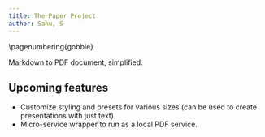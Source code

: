 ```yaml
---
title: The Paper Project
author: Sahu, S
---
```


\pagenumbering{gobble}
<!-- // Read about more variables here: https://pandoc.org/MANUAL.html#variables-for-context -->

Markdown to PDF document, simplified.

## Upcoming features
- Customize styling and presets for various sizes (can be used to create presentations with just text).
- Micro-service wrapper to run as a local PDF service.
